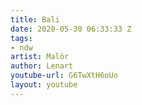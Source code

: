 ```yaml
---
title: Bali
date: 2020-05-30 06:33:33 Z
tags:
- ndw
artist: Malör
author: Lenart
youtube-url: G6TwXtH6oUo
layout: youtube
---
```


